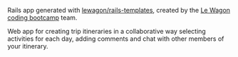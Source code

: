 Rails app generated with [lewagon/rails-templates](https://github.com/lewagon/rails-templates), created by the [Le Wagon coding bootcamp](https://www.lewagon.com) team.

Web app for creating trip itineraries in a collaborative way selecting activities for each day, adding comments and chat with other members of your itinerary.

